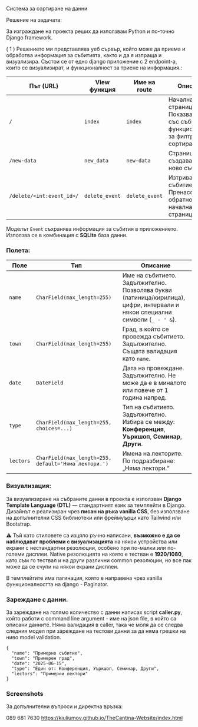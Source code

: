 Система за сортиране на данни

Решение на задачата:

За изграждане на проекта реших да използвам Python и по-точно Django framework.

( 1 ) Решението ми представлява уеб сървър, който може да приема и обработва информация за събитията, както и да я изпраща и визуализира. Състои се от едно django приложение с 2 endpoint-а, които се визуализират, и функционалност за триене на информация.:


| Път (URL)                  | View функция     | Име на route     | Описание                                                                 |
|---------------------------|------------------|------------------|--------------------------------------------------------------------------|
| `/`                       | `index`          | `index`          | Начална страница. Показва списък със събития и функционалност за филтриране и сортиране. |
| `/new-data`               | `new_data`       | `new-data`       | Страница за създаване на ново събитие.                        |
| `/delete/<int:event_id>/` | `delete_event`   | `delete_event`   | Изтрива събитие по ID. Пренасочва обратно към началната страница.        |

Моделът `Event` съхранява информация за събития в приложението. Използва се в комбинация с **SQLite** база данни.

### Полета:

| Поле     | Тип          | Описание |
|----------|---------------|----------|
| `name`   | `CharField(max_length=255)` | Име на събитието. Задължително. Позволява букви (латиница/кирилица), цифри, интервали и някои специални символи (`_ - ' &`). |
| `town`   | `CharField(max_length=255)` | Град, в който се провежда събитието. Задължително. Същата валидация като `name`. |
| `date`   | `DateField` | Дата на провеждане. Задължително. Не може да е в миналото или повече от 1 година напред. |
| `type`   | `CharField(max_length=255, choices=...)` | Тип на събитието. Задължително. Избира се между: **Конференция**, **Уъркшоп**, **Семинар**, **Други**. |
| `lectors`| `CharField(max_length=255, default='Няма лектори.')` | Имена на лекторите. По подразбиране: „Няма лектори.“ |

### Визуализация:


За визуализиране на събраните данни в проекта е използван **Django Template Language (DTL)** — стандартният език за темплейти в Django. Дизайнът е реализиран чрез **писан на ръка vanilla CSS**, без използване на допълнителни CSS библиотеки или фреймуърци като Tailwind или Bootstrap.

⚠️ Тъй като стиловете са изцяло ръчно написани, **възможно е да се наблюдават проблеми с визуализацията** на някои устройства или екрани с нестандартни резолюции, особено при по-малки или по-големи дисплеи. Native резолюцията на която е тестван е **1920/1080**, като съм го тествал и на други различни common резолюции, но все пак може да се счупи на някои екрани дисплеи.

В темплейтите има пагинация, която е направена чрез vanilla функционалността на django - Paginator.



### Зареждане с данни.

За зареждане на голямо количество с данни написах script **caller.py**, който работи с command line argument - име на json file, в който са описани данните. Няма валидация в caller, така че моля да се следва следния модел при зареждане на тестови данни за да няма грешки на ниво model validation. 

```
{
  "name": "Примерно събитие",
  "town": "Примерен град",
  "date": "2025-06-15",
  "type": "Един от: Конференция, Уъркшоп, Семинар, Други",
  "lectors": "Примерни лектори"
}

```

### Screenshots 

[](screenshot.png)


[](screenshot1.png)


За допълнителни въпроси и директна връзка:

089 681 7630
https://kiuliumov.github.io/TheCantina-Website/index.html
